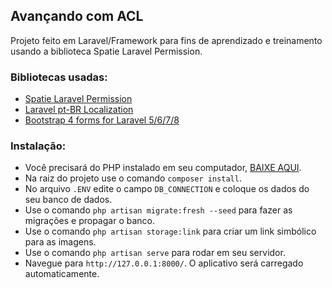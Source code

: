 ## Avançando com ACL

Projeto feito em Laravel/Framework para fins de aprendizado e treinamento usando a biblioteca Spatie Laravel Permission.

### Bibliotecas usadas:
* [Spatie Laravel Permission](https://spatie.be/docs/laravel-permission/v5/introduction)
* [Laravel pt-BR Localization](https://github.com/lucascudo/laravel-pt-BR-localization)
* [Bootstrap 4 forms for Laravel 5/6/7/8](https://github.com/netojose/laravel-bootstrap-4-forms)

### Instalação: 

* Você precisará do PHP instalado em seu computador, [BAIXE AQUI](https://www.php.net/downloads). 
* Na raiz do projeto use o comando `composer install`. 
* No arquivo `.ENV` edite o campo `DB_CONNECTION` e coloque os dados do seu banco de dados.
* Use o comando `php artisan migrate:fresh --seed` para fazer as migrações e propagar o banco.
* Use o comando `php artisan storage:link` para criar um link simbólico para as imagens.
* Use o comando `php artisan serve` para rodar em seu servidor.
* Navegue para `http://127.0.0.1:8000/`. O aplicativo será carregado automaticamente.

